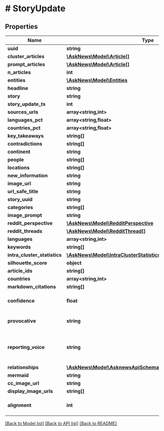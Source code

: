 # # StoryUpdate

## Properties

Name | Type | Description | Notes
------------ | ------------- | ------------- | -------------
**uuid** | **string** |  |
**cluster_articles** | [**\AskNews\Model\Article[]**](Article.md) |  |
**prompt_articles** | [**\AskNews\Model\Article[]**](Article.md) |  |
**n_articles** | **int** |  |
**entities** | [**\AskNews\Model\Entities**](Entities.md) |  |
**headline** | **string** |  |
**story** | **string** |  |
**story_update_ts** | **int** |  |
**sources_urls** | **array<string,int>** |  |
**languages_pct** | **array<string,float>** |  |
**countries_pct** | **array<string,float>** |  |
**key_takeaways** | **string[]** |  |
**contradictions** | **string[]** |  |
**continent** | **string** |  |
**people** | **string[]** |  |
**locations** | **string[]** |  |
**new_information** | **string** |  |
**image_url** | **string** |  |
**url_safe_title** | **string** |  |
**story_uuid** | **string** |  |
**categories** | **string[]** |  |
**image_prompt** | **string** |  |
**reddit_perspective** | [**\AskNews\Model\RedditPerspective**](RedditPerspective.md) |  |
**reddit_threads** | [**\AskNews\Model\RedditThread[]**](RedditThread.md) |  |
**languages** | **array<string,int>** |  |
**keywords** | **string[]** |  |
**intra_cluster_statistics** | [**\AskNews\Model\IntraClusterStatistics**](IntraClusterStatistics.md) |  |
**silhouette_score** | **object** |  |
**article_ids** | **string[]** |  |
**countries** | **array<string,int>** |  |
**markdown_citations** | **string[]** |  |
**confidence** | **float** |  | [optional] [default to 0.0]
**provocative** | **string** |  | [optional] [default to 'unknown']
**reporting_voice** | **string** |  | [optional] [default to 'Reporting voice unknown.']
**relationships** | [**\AskNews\Model\AsknewsApiSchemaV1StoriesGraphRelationships**](AsknewsApiSchemaV1StoriesGraphRelationships.md) |  |
**mermaid** | **string** |  |
**cc_image_url** | **string** |  |
**display_image_urls** | **string[]** |  |
**alignment** | **int** |  | [optional] [default to 0]

[[Back to Model list]](../../README.md#models) [[Back to API list]](../../README.md#endpoints) [[Back to README]](../../README.md)
